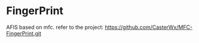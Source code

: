 ﻿# FingerPrintAFIS based on mfc.refer to the project:https://github.com/CasterWx/MFC-FingerPrint.git 